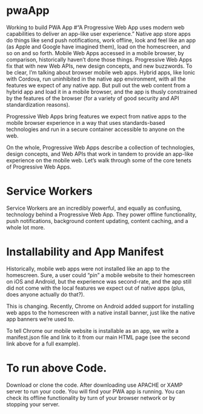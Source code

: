 
# pwaApp
Working to build PWA App
#“A Progressive Web App uses modern web capabilities to deliver an app-like user experience.”
Native app store apps do things like send push notifications, work offline, look and feel like an app 
(as Apple and Google have imagined them), load on the homescreen, and so on and so forth. 
Mobile Web Apps accessed in a mobile browser, by comparison, historically haven’t done those things.
Progressive Web Apps fix that with new Web APIs, new design concepts, and new buzzwords.
To be clear, I’m talking about browser mobile web apps. Hybrid apps, like Ionic with Cordova,
run uninhibited in the native app environment, with all the features we expect of any native app. 
But pull out the web content from a hybrid app and load it in a mobile browser, 
and the app is thusly constrained by the features of the browser (for a variety of good security and API standardization reasons).

Progressive Web Apps bring features we expect from native apps to the mobile browser experience in a way 
that uses standards-based technologies and run in a secure container accessible to anyone on the web.

On the whole, Progressive Web Apps describe a collection of technologies, design concepts,
and Web APIs that work in tandem to provide an app-like experience on the mobile web. 
Let’s walk through some of the core tenets of Progressive Web Apps.

# Service Workers
Service Workers are an incredibly powerful, and equally as confusing, technology behind a Progressive Web App. 
They power offline functionality, push notifications, background content updating, content caching, and a whole lot more.

# Installability and App Manifest
Historically, mobile web apps were not installed like an app to the homescreen. 
Sure, a user could “pin” a mobile website to their homescreen on iOS and Android, but the experience was second-rate,
and the app still did not come with the local features we expect out of native apps (plus, does anyone actually do that?).

This is changing. Recently, Chrome on Android added support for installing web apps to the homescreen with a native install banner, 
just like the native app banners we’re used to.

To tell Chrome our mobile website is installable as an app, we write a manifest.json file and link to it from our main HTML page
(see the second link above for a full example).

# To run above Code.
Download or clone the code.
After downloading use APACHE or XAMP server to run your code.
You will find your PWA app is running.
You can check its offline functionality by turn of your browser network or by stopping your server.
